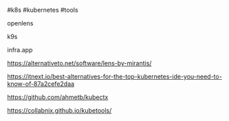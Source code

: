 #k8s  #kubernetes #tools

openlens

k9s

infra.app

https://alternativeto.net/software/lens-by-mirantis/

https://itnext.io/best-alternatives-for-the-top-kubernetes-ide-you-need-to-know-of-87a2cefe2daa

https://github.com/ahmetb/kubectx

https://collabnix.github.io/kubetools/